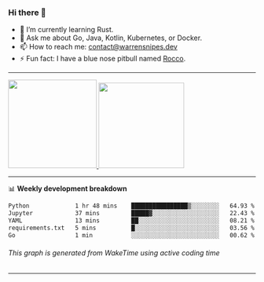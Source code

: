 ### Hi there 👋

- 🌱 I’m currently learning Rust.
- 💬 Ask me about Go, Java, Kotlin, Kubernetes, or Docker.
- 📫 How to reach me: contact@warrensnipes.dev
- ⚡ Fun fact: I have a blue nose pitbull named [Rocco](https://i.imgur.com/iLsSCKu.jpg).

-------


<a href="https://github.com/LockedThread/LockedThread">
  <img height="180em" src="https://github-readme-stats.vercel.app/api?username=LockedThread&theme=transparent&bg_color=00000000&show_icons=true&count_private=true" />
  <img height="174em" src="https://github-readme-stats.vercel.app/api/top-langs?username=LockedThread&theme=transparent&layout=compact&hide_progress=true&bg_color=00000000" />
  </a>

-------

📊 **Weekly development breakdown**
<!--START_SECTION:waka-->

```txt
Python             1 hr 48 mins    ████████████████▒░░░░░░░░   64.93 %
Jupyter            37 mins         █████▓░░░░░░░░░░░░░░░░░░░   22.43 %
YAML               13 mins         ██░░░░░░░░░░░░░░░░░░░░░░░   08.21 %
requirements.txt   5 mins          █░░░░░░░░░░░░░░░░░░░░░░░░   03.56 %
Go                 1 min           ░░░░░░░░░░░░░░░░░░░░░░░░░   00.62 %
```

<!--END_SECTION:waka-->
###### *This graph is generated from WakeTime using active coding time*
-------

